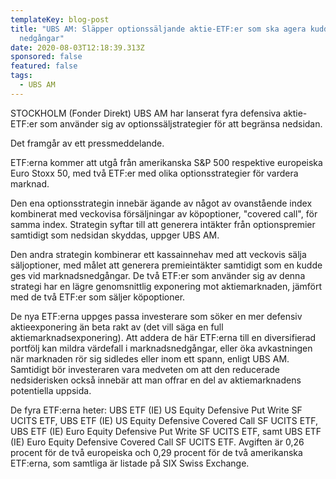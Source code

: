 ```yaml
---
templateKey: blog-post
title: "UBS AM: Släpper optionssäljande aktie-ETF:er som ska agera kudde vid
  nedgångar"
date: 2020-08-03T12:18:39.313Z
sponsored: false
featured: false
tags:
  - UBS AM
---
```

STOCKHOLM (Fonder Direkt) UBS AM har lanserat fyra defensiva aktie-ETF:er som använder sig av optionssäljstrategier för att begränsa nedsidan.

Det framgår av ett pressmeddelande.

ETF:erna kommer att utgå från amerikanska S&P 500 respektive europeiska Euro Stoxx 50, med två ETF:er med olika optionsstrategier för vardera marknad.

Den ena optionsstrategin innebär ägande av något av ovanstående index kombinerat med veckovisa försäljningar av köpoptioner, "covered call", för samma index. Strategin syftar till att generera intäkter från optionspremier samtidigt som nedsidan skyddas, uppger UBS AM.

Den andra strategin kombinerar ett kassainnehav med att veckovis sälja säljoptioner, med målet att generera premieintäkter samtidigt som en kudde ges vid marknadsnedgångar. De två ETF:er som använder sig av denna strategi har en lägre genomsnittlig exponering mot aktiemarknaden, jämfört med de två ETF:er som säljer köpoptioner.

De nya ETF:erna uppges passa investerare som söker en mer defensiv aktieexponering än beta rakt av (det vill säga en full aktiemarknadsexponering). Att addera de här ETF:erna till en diversifierad portfölj kan mildra värdefall i marknadsnedgångar, eller öka avkastningen när marknaden rör sig sidledes eller inom ett spann, enligt UBS AM. Samtidigt bör investeraren vara medveten om att den reducerade nedsiderisken också innebär att man offrar en del av aktiemarknadens potentiella uppsida.

De fyra ETF:erna heter: UBS ETF (IE) US Equity Defensive Put Write SF UCITS ETF, UBS ETF (IE) US Equity Defensive Covered Call SF UCITS ETF, UBS ETF (IE) Euro Equity Defensive Put Write SF UCITS ETF, samt UBS ETF (IE) Euro Equity Defensive Covered Call SF UCITS ETF. Avgiften är 0,26 procent för de två europeiska och 0,29 procent för de två amerikanska ETF:erna, som samtliga är listade på SIX Swiss Exchange.